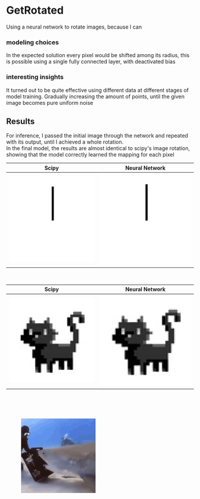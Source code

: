 # GetRotated

Using a neural network to rotate images, because I can

### modeling choices
In the expected solution every pixel would be shifted among its radius,
this is possible using a single fully connected layer, with deactivated bias

### interesting insights
It turned out to be quite effective using different data at different
stages of model training. Gradually increasing the amount of points,
until the given image becomes pure uniform noise

## Results
For inference, I passed the initial image through the network and 
repeated with its output, until I achieved a whole rotation.  
In the final model, the results are almost identical to scipy's image rotation, 
showing that the model correctly learned the mapping for each pixel

| **Scipy** | **Neural Network** |
|:---------------------------------------------:|:----------------------------------------------:|
| ![Rotating Line](resources/rotating_line_sy.gif) | ![Another Animation](resources/rotating_line.gif) |

<br>

| **Scipy** | **Neural Network** |
|:---------------------------------------------:|:----------------------------------------------:|
| ![Rotating Line](resources/rotating_cat_sy.gif) | ![Another Animation](resources/rotating_cat.gif) |

<br><br><br>

<figure>
    <img src="resources/get-rotated.gif" width="200" height="200">
</figure>

